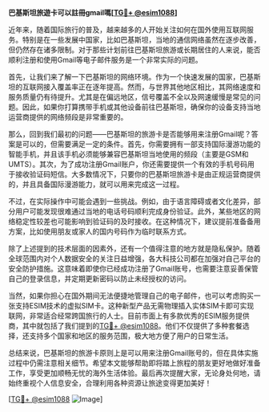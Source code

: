 **巴基斯坦旅遊卡可以註冊gmail嗎[[TG💪+ @esim1088](https://t.me/s/esim1088)]**

近年来，随着国际旅行的普及，越来越多的人开始关注如何在国外使用互联网服务。特别是在一些发展中国家，比如巴基斯坦，当地的通信网络虽然在逐步改善，但仍然存在诸多限制。对于那些计划前往巴基斯坦旅游或长期居住的人来说，能否顺利注册和使用Gmail等电子邮件服务是一个非常实际的问题。

首先，让我们来了解一下巴基斯坦的网络环境。作为一个快速发展的国家，巴基斯坦的互联网接入覆盖率正在逐年提高。然而，与世界其他地区相比，其网络速度和服务质量仍有待提升。尤其是在偏远地区，信号覆盖不全以及网速缓慢是常见的问题。因此，如果你打算携带手机或其他设备前往巴基斯坦，确保你的设备支持当地运营商提供的网络频段是非常重要的。

那么，回到我们最初的问题——巴基斯坦的旅游卡是否能够用来注册Gmail呢？答案是可以的，但需要满足一定的条件。首先，你需要拥有一部支持国际漫游功能的智能手机，并且该手机必须能够兼容巴基斯坦当地使用的频段（主要是GSM和UMTS）。其次，为了成功注册Gmail账户，你还需要提供一个有效的手机号码用于接收验证码短信。大多数情况下，只要你的巴基斯坦旅游卡是由正规运营商提供的，并且具备国际漫游能力，就可以用来完成这一过程。

不过，在实际操作中可能会遇到一些挑战。例如，由于语言障碍或者文化差异，部分用户可能发现很难通过当地的电话号码顺利完成身份验证。此外，某些地区的网络稳定性较差也可能影响到验证码的及时接收。在这种情况下，建议提前准备备用方案，比如使用朋友或家人的国内号码作为临时联系方式。

除了上述提到的技术层面的因素外，还有一个值得注意的地方就是隐私保护。随着全球范围内对个人数据安全的关注日益增强，各大科技公司都在加强对自己平台的安全防护措施。这意味着即使你已经成功注册了Gmail账号，也需要注意妥善保管自己的登录信息，并定期更新密码以防止未经授权的访问。

当然，如果你担心在国外期间无法便捷地管理自己的电子邮件，也可以考虑购买一张支持ESIM技术的虚拟SIM卡。这种新型产品无需物理插入实体SIM卡即可实现联网，非常适合经常跨国旅行的人士。目前市面上有多款优秀的ESIM服务提供商，其中就包括了我们提到的[TG💪+ @esim1088](https://t.me/s/esim1088)。他们不仅提供了多种套餐选择，还支持多个国家和地区的服务范围，极大地方便了用户的日常生活。

总结来说，巴基斯坦的旅游卡原则上是可以用来注册Gmail账号的，但在具体实施过程中仍需注意相关细节。希望本文能够帮助即将踏上旅程的朋友更好地做好准备工作，享受更加顺畅无忧的海外生活体验。最后再次提醒大家，无论身处何地，请始终重视个人信息安全，合理利用各种资源让旅途变得更加美好！

[[TG💪+ @esim1088](https://t.me/s/esim1088) ![Image](https://i.postimg.cc/4NQfJmqS/Snipaste-2025-05-13-00-14-12.png)]